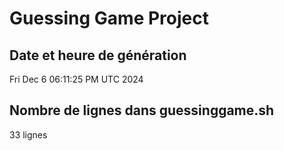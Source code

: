 # Guessing Game Project

## Date et heure de génération

Fri Dec  6 06:11:25 PM UTC 2024

## Nombre de lignes dans guessinggame.sh

33 lignes
